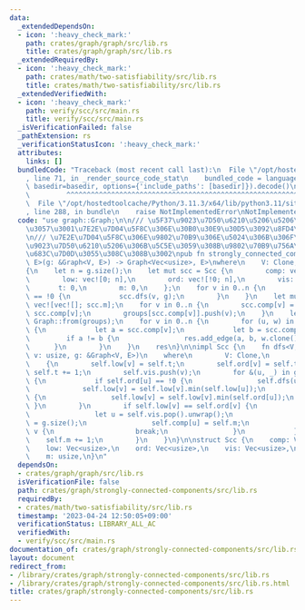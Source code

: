 ```yaml
---
data:
  _extendedDependsOn:
  - icon: ':heavy_check_mark:'
    path: crates/graph/graph/src/lib.rs
    title: crates/graph/graph/src/lib.rs
  _extendedRequiredBy:
  - icon: ':heavy_check_mark:'
    path: crates/math/two-satisfiability/src/lib.rs
    title: crates/math/two-satisfiability/src/lib.rs
  _extendedVerifiedWith:
  - icon: ':heavy_check_mark:'
    path: verify/scc/src/main.rs
    title: verify/scc/src/main.rs
  _isVerificationFailed: false
  _pathExtension: rs
  _verificationStatusIcon: ':heavy_check_mark:'
  attributes:
    links: []
  bundledCode: "Traceback (most recent call last):\n  File \"/opt/hostedtoolcache/Python/3.11.3/x64/lib/python3.11/site-packages/onlinejudge_verify/documentation/build.py\"\
    , line 71, in _render_source_code_stat\n    bundled_code = language.bundle(stat.path,\
    \ basedir=basedir, options={'include_paths': [basedir]}).decode()\n          \
    \         ^^^^^^^^^^^^^^^^^^^^^^^^^^^^^^^^^^^^^^^^^^^^^^^^^^^^^^^^^^^^^^^^^^^^^^^^^^^^^^^^^\n\
    \  File \"/opt/hostedtoolcache/Python/3.11.3/x64/lib/python3.11/site-packages/onlinejudge_verify/languages/rust.py\"\
    , line 288, in bundle\n    raise NotImplementedError\nNotImplementedError\n"
  code: "use graph::Graph;\n\n/// \u5F37\u9023\u7D50\u6210\u5206\u5206\u89E3\u3092\
    \u3057\u3001\u7E2E\u7D04\u5F8C\u306E\u30B0\u30E9\u30D5\u3092\u8FD4\u3059\u3002\
    \n/// \u7E2E\u7D04\u5F8C\u306E\u9802\u70B9\u306E\u5024\u306B\u306F\u3001\u5F37\
    \u9023\u7D50\u6210\u5206\u306B\u5C5E\u3059\u308B\u9802\u70B9\u756A\u53F7\u304C\
    \u683C\u7D0D\u3055\u308C\u308B\u3002\npub fn strongly_connected_components<V,\
    \ E>(g: &Graph<V, E>) -> Graph<Vec<usize>, E>\nwhere\n    V: Clone,\n    E: Clone,\n\
    {\n    let n = g.size();\n    let mut scc = Scc {\n        comp: vec![0; n],\n\
    \        low: vec![0; n],\n        ord: vec![!0; n],\n        vis: vec![],\n \
    \       t: 0,\n        m: 0,\n    };\n    for v in 0..n {\n        if scc.ord[v]\
    \ == !0 {\n            scc.dfs(v, g);\n        }\n    }\n    let mut groups =\
    \ vec![vec![]; scc.m];\n    for v in 0..n {\n        scc.comp[v] = scc.m - 1 -\
    \ scc.comp[v];\n        groups[scc.comp[v]].push(v);\n    }\n    let mut res =\
    \ Graph::from(groups);\n    for v in 0..n {\n        for (u, w) in g.out_edges(v)\
    \ {\n            let a = scc.comp[v];\n            let b = scc.comp[*u];\n   \
    \         if a != b {\n                res.add_edge(a, b, w.clone());\n      \
    \      }\n        }\n    }\n    res\n}\n\nimpl Scc {\n    fn dfs<V, E>(&mut self,\
    \ v: usize, g: &Graph<V, E>)\n    where\n        V: Clone,\n        E: Clone,\n\
    \    {\n        self.low[v] = self.t;\n        self.ord[v] = self.t;\n       \
    \ self.t += 1;\n        self.vis.push(v);\n        for &(u, _) in g.out_edges(v)\
    \ {\n            if self.ord[u] == !0 {\n                self.dfs(u, g);\n   \
    \             self.low[v] = self.low[v].min(self.low[u]);\n            } else\
    \ {\n                self.low[v] = self.low[v].min(self.ord[u]);\n           \
    \ }\n        }\n        if self.low[v] == self.ord[v] {\n            loop {\n\
    \                let u = self.vis.pop().unwrap();\n                self.ord[u]\
    \ = g.size();\n                self.comp[u] = self.m;\n                if u ==\
    \ v {\n                    break;\n                }\n            }\n        \
    \    self.m += 1;\n        }\n    }\n}\n\nstruct Scc {\n    comp: Vec<usize>,\n\
    \    low: Vec<usize>,\n    ord: Vec<usize>,\n    vis: Vec<usize>,\n    t: usize,\n\
    \    m: usize,\n}\n"
  dependsOn:
  - crates/graph/graph/src/lib.rs
  isVerificationFile: false
  path: crates/graph/strongly-connected-components/src/lib.rs
  requiredBy:
  - crates/math/two-satisfiability/src/lib.rs
  timestamp: '2023-04-24 12:50:05+09:00'
  verificationStatus: LIBRARY_ALL_AC
  verifiedWith:
  - verify/scc/src/main.rs
documentation_of: crates/graph/strongly-connected-components/src/lib.rs
layout: document
redirect_from:
- /library/crates/graph/strongly-connected-components/src/lib.rs
- /library/crates/graph/strongly-connected-components/src/lib.rs.html
title: crates/graph/strongly-connected-components/src/lib.rs
---
```

